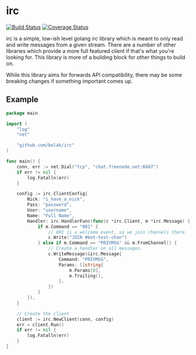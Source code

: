# irc

[![Build Status](https://img.shields.io/travis/go-irc/irc.svg)](https://travis-ci.org/go-irc/irc)
[![Coverage Status](https://img.shields.io/coveralls/go-irc/irc.svg)](https://coveralls.io/github/go-irc/irc?branch=master)

irc is a simple, low-ish level golang irc library which is meant to
only read and write messages from a given stream. There are a number
of other libraries which provide a more full featured client if that's
what you're looking for. This library is more of a building block for
other things to build on.

While this library aims for forwards API compatibility, there may be
some breaking changes if something important comes up.

## Example

```go
package main

import (
	"log"
	"net"

	"github.com/belak/irc"
)

func main() {
	conn, err := net.Dial("tcp", "chat.freenode.net:6667")
	if err != nil {
		log.Fatalln(err)
	}

	config := irc.ClientConfig{
		Nick: "i_have_a_nick",
		Pass: "password",
		User: "username",
		Name: "Full Name",
		Handler: irc.HandlerFunc(func(c *irc.Client, m *irc.Message) {
			if m.Command == "001" {
				// 001 is a welcome event, so we join channels there
				c.Write("JOIN #bot-test-chan")
			} else if m.Command == "PRIVMSG" && m.FromChannel() {
				// Create a handler on all messages.
				c.WriteMessage(&irc.Message{
					Command: "PRIVMSG",
					Params: []string{
						m.Params[0],
						m.Trailing(),
					},
				})
			}
		}),
	}

	// Create the client
	client := irc.NewClient(conn, config)
	err = client.Run()
	if err != nil {
		log.Fatalln(err)
	}
}
```
